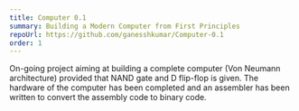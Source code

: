```yaml
---
title: Computer 0.1
summary: Building a Modern Computer from First Principles
repoUrl: https://github.com/ganesshkumar/Computer-0.1
order: 1
---
```


On-going project aiming at building a complete computer (Von Neumann architecture) provided that NAND gate and D flip-flop is given. The hardware of the computer has been completed and an assembler has been written to convert the assembly code to binary code. 